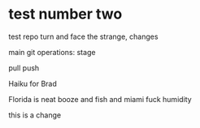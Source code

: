 # test number two
test repo
turn and face the strange, changes

main git operations: 
stage

pull
push

Haiku for Brad

Florida is neat
booze and fish and miami
fuck humidity


this is a change 